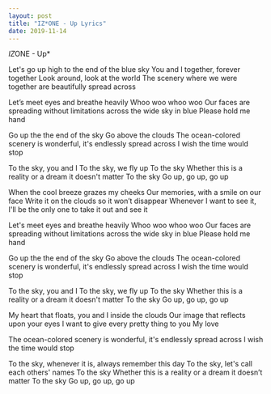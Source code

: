 ```yaml
---
layout: post
title: "IZ*ONE - Up Lyrics"
date: 2019-11-14
---
```


*IZ*ONE - Up*

Let's go up high to the end of the blue sky
You and I together, forever together
Look around, look at the world
The scenery where we were together are beautifully spread across

Let’s meet eyes and breathe heavily
Whoo woo whoo woo
Our faces are spreading without limitations across the wide sky in blue
Please hold me hand

Go up the the end of the sky
Go above the clouds
The ocean-colored scenery is wonderful, it's endlessly spread across
I wish the time would stop

To the sky, you and I
To the sky, we fly up
To the sky
Whether this is a reality or a dream it doesn't matter
To the sky
Go up, go up, go up

When the cool breeze grazes my cheeks
Our memories, with a smile on our face
Write it on the clouds so it won’t disappear
Whenever I want to see it, I'll be the only one to take it out and see it

Let's meet eyes and breathe heavily
Whoo woo whoo woo
Our faces are spreading without limitations across the wide sky in blue
Please hold me hand

Go up the the end of the sky
Go above the clouds
The ocean-colored scenery is wonderful, it's endlessly spread across
I wish the time would stop

To the sky, you and I
To the sky, we fly up
To the sky
Whether this is a reality or a dream it doesn't matter
To the sky
Go up, go up, go up

My heart that floats, you and I inside the clouds
Our image that reflects upon your eyes
I want to give every pretty thing to you
My love

The ocean-colored scenery is wonderful, it's endlessly spread across
I wish the time would stop

To the sky, whenever it is, always remember this day
To the sky, let's call each others' names
To the sky
Whether this is a reality or a dream it doesn’t matter
To the sky
Go up, go up, go up
